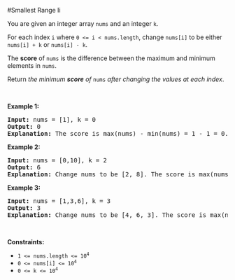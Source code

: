 #Smallest Range Ii
<p>You are given an integer array <code>nums</code> and an integer <code>k</code>.</p>
<p>For each index <code>i</code> where <code>0 &lt;= i &lt; nums.length</code>, change <code>nums[i]</code> to be either <code>nums[i] + k</code> or <code>nums[i] - k</code>.</p>
<p>The <strong>score</strong> of <code>nums</code> is the difference between the maximum and minimum elements in <code>nums</code>.</p>
<p>Return <em>the minimum <strong>score</strong> of </em><code>nums</code><em> after changing the values at each index</em>.</p>
<p> </p>
<p><strong class="example">Example 1:</strong></p>
<pre><strong>Input:</strong> nums = [1], k = 0
<strong>Output:</strong> 0
<strong>Explanation:</strong> The score is max(nums) - min(nums) = 1 - 1 = 0.
</pre>
<p><strong class="example">Example 2:</strong></p>
<pre><strong>Input:</strong> nums = [0,10], k = 2
<strong>Output:</strong> 6
<strong>Explanation:</strong> Change nums to be [2, 8]. The score is max(nums) - min(nums) = 8 - 2 = 6.
</pre>
<p><strong class="example">Example 3:</strong></p>
<pre><strong>Input:</strong> nums = [1,3,6], k = 3
<strong>Output:</strong> 3
<strong>Explanation:</strong> Change nums to be [4, 6, 3]. The score is max(nums) - min(nums) = 6 - 3 = 3.
</pre>
<p> </p>
<p><strong>Constraints:</strong></p>
<ul>
<li><code>1 &lt;= nums.length &lt;= 10<sup>4</sup></code></li>
<li><code>0 &lt;= nums[i] &lt;= 10<sup>4</sup></code></li>
<li><code>0 &lt;= k &lt;= 10<sup>4</sup></code></li>
</ul>
